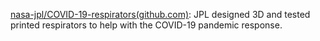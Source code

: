 

[nasa-jpl/COVID-19-respirators(github.com)](https://github.com/nasa-jpl/COVID-19-respirators): JPL designed 3D and tested printed respirators to help with the COVID-19 pandemic response.















